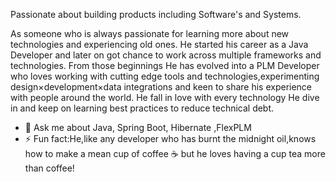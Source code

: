

<!--
**rKS2827/rks2827** is a ✨ _special_ ✨ repository because its `README.md` (this file) appears on your GitHub profile.



- 🔭 I’m currently working on  - Java, Spring Boot, Hibernate ,FlexPLM
- 🌱 I’m currently learning  -   Flutter 
- 👯 I’m looking to collaborate on ...
- 🤔 I’m looking for help with ...
- 💬 Ask me about Java, Spring Boot, Hibernate ,FlexPLM
- 📫 How to reach me: ...
- 😄 Pronouns: ...
- ⚡ Fun fact: ...
-->

Passionate about building products including Software's and Systems.

As someone who is always passionate for learning more about new technologies and experiencing old ones.
He started his career as a Java Developer and later on  got chance to work across multiple frameworks and technologies. From those beginnings He has evolved into a PLM Developer who loves working with cutting edge tools and technologies,experimenting design×development×data integrations and keen to share his experience with people around the world. He fall in love with every technology He dive in and keep on learning best practices to reduce technical debt. 


- 💬 Ask me about Java, Spring Boot, Hibernate ,FlexPLM
- ⚡ Fun fact:He,like any developer who has burnt the midnight oil,knows how to make a mean cup of coffee ☕️ but he loves having a cup tea more than coffee!
